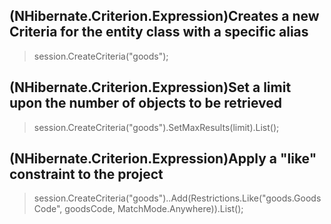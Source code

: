 ## (NHibernate.Criterion.Expression)Creates a new Criteria for the entity class with a specific alias
> session.CreateCriteria<TransactionGoodsPO>("goods");

## (NHibernate.Criterion.Expression)Set a limit upon the number of objects to be retrieved
> session.CreateCriteria<TransactionGoodsPO>("goods").SetMaxResults(limit).List<TransactionGoodsPO>();

## (NHibernate.Criterion.Expression)Apply a "like" constraint to the project
> session.CreateCriteria<TransactionGoodsPO>("goods")..Add(Restrictions.Like("goods.GoodsCode", goodsCode, MatchMode.Anywhere)).List<TransactionGoodsPO>();

